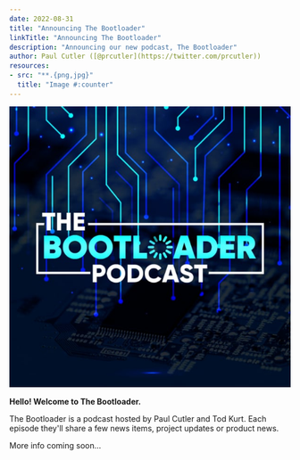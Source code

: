 ```yaml
---
date: 2022-08-31
title: "Announcing The Bootloader"
linkTitle: "Announcing The Bootloader"
description: "Announcing our new podcast, The Bootloader"
author: Paul Cutler ([@prcutler](https://twitter.com/prcutler))
resources:
- src: "**.{png,jpg}"
  title: "Image #:counter"
---
```


![The Bootloader podcast](bootloader-logo-600px.jpg)

**Hello!  Welcome to The Bootloader.**



The Bootloader is a podcast hosted by Paul Cutler and Tod Kurt.  Each episode they'll share a few
news items, project updates or product news.

More info coming soon...